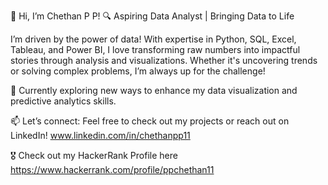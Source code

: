 
👋 Hi, I’m Chethan P P! 
🔍 Aspiring Data Analyst | Bringing Data to Life

I’m driven by the power of data! With expertise in Python, SQL, Excel, Tableau, and Power BI, I love transforming raw numbers into impactful stories through analysis and visualizations. 
Whether it's uncovering trends or solving complex problems, I’m always up for the challenge!

🚀 Currently exploring new ways to enhance my data visualization and predictive analytics skills.

📫 Let’s connect: Feel free to check out my projects or reach out on LinkedIn! www.linkedin.com/in/chethanpp11
 
🎖️ Check out my HackerRank Profile here https://www.hackerrank.com/profile/ppchethan11
